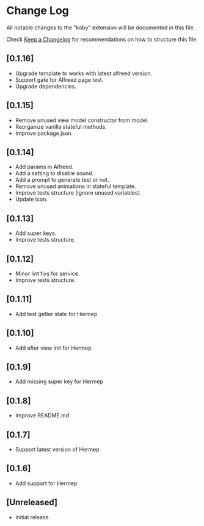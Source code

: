 # Change Log

All notable changes to the "koby" extension will be documented in this file.

Check [Keep a Changelog](http://keepachangelog.com/) for recommendations on how to structure this file.

## [0.1.16]
- Upgrade template to works with latest alfreed version.
- Support gate for Alfreed page test.
- Upgrade dependencies.

## [0.1.15]

- Remove unused view model constructor from model.
- Reorganize vanilla stateful methods.
- Improve package.json.

## [0.1.14]

- Add params in Alfreed.
- Add a setting to disable sound.
- Add a prompt to generate test or not.
- Remove unused animations in stateful template.
- Improve tests structure (ignore unused variables).
- Update icon.

## [0.1.13]

- Add super keys.
- Improve tests structure.

## [0.1.12]

- Minor lint fixs for service.
- Improve tests structure.

## [0.1.11]

- Add test getter state for Hermep

## [0.1.10]

- Add after view init for Hermep

## [0.1.9]

- Add missing super key for Hermep

## [0.1.8]

- Improve README.md

## [0.1.7]

- Support latest version of Hermep

## [0.1.6]

- Add support for Hermep
## [Unreleased]

- Initial release